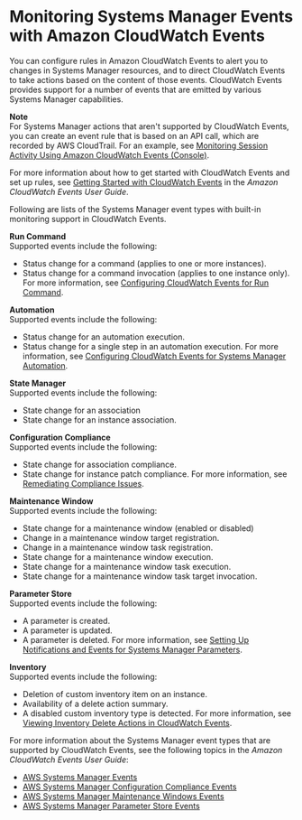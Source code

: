 # Monitoring Systems Manager Events with Amazon CloudWatch Events<a name="monitoring-cloudwatch-events"></a>

You can configure rules in Amazon CloudWatch Events to alert you to changes in Systems Manager resources, and to direct CloudWatch Events to take actions based on the content of those events\. CloudWatch Events provides support for a number of events that are emitted by various Systems Manager capabilities\.

**Note**  
For Systems Manager actions that aren't supported by CloudWatch Events, you can create an event rule that is based on an API call, which are recorded by AWS CloudTrail\. For an example, see [Monitoring Session Activity Using Amazon CloudWatch Events \(Console\)](session-manager-logging-auditing.md#session-manager-logging-auditing-cloudwatch-events)\. 

For more information about how to get started with CloudWatch Events and set up rules, see [Getting Started with CloudWatch Events](https://docs.aws.amazon.com/AmazonCloudWatch/latest/events/CWE_GettingStarted.html) in the *Amazon CloudWatch Events User Guide*\.

Following are lists of the Systems Manager event types with built\-in monitoring support in CloudWatch Events\.

**Run Command**  
Supported events include the following:  
+ Status change for a command \(applies to one or more instances\)\.
+ Status change for a command invocation \(applies to one instance only\)\. 
For more information, see [Configuring CloudWatch Events for Run Command](rc-cwe.md)\.

**Automation**  
Supported events include the following:  
+ Status change for an automation execution\.
+ Status change for a single step in an automation execution\.
For more information, see [Configuring CloudWatch Events for Systems Manager Automation](automation-cwe.md)\.

**State Manager**  
Supported events include the following:  
+ State change for an association
+ State change for an instance association\.

**Configuration Compliance**  
Supported events include the following:  
+ State change for association compliance\.
+ State change for instance patch compliance\.
For more information, see [Remediating Compliance Issues](sysman-compliance-fixing.md)\.

**Maintenance Window**  
Supported events include the following:  
+ State change for a maintenance window \(enabled or disabled\)
+ Change in a maintenance window target registration\.
+ Change in a maintenance window task registration\.
+ State change for a maintenance window execution\.
+ State change for a maintenance window task execution\.
+ State change for a maintenance window task target invocation\.

**Parameter Store**  
Supported events include the following:  
+ A parameter is created\.
+ A parameter is updated\.
+ A parameter is deleted\.
For more information, see [Setting Up Notifications and Events for Systems Manager Parameters](sysman-paramstore-cwe.md)\.

**Inventory**  
Supported events include the following:  
+ Deletion of custom inventory item on an instance\. 
+ Availability of a delete action summary\.
+ A disabled custom inventory type is detected\.
For more information, see [Viewing Inventory Delete Actions in CloudWatch Events](sysman-inventory-custom.md#sysman-inventory-delete-cwe)\.

For more information about the Systems Manager event types that are supported by CloudWatch Events, see the following topics in the *Amazon CloudWatch Events User Guide*:
+ [AWS Systems Manager Events](https://docs.aws.amazon.com/AmazonCloudWatch/latest/events/EventTypes.html#ssm_event_types)
+ [AWS Systems Manager Configuration Compliance Events](https://docs.aws.amazon.com/AmazonCloudWatch/latest/events/EventTypes.html#SSM-Configuration-Compliance-event-types)
+ [AWS Systems Manager Maintenance Windows Events](https://docs.aws.amazon.com/AmazonCloudWatch/latest/events/EventTypes.html#EC2_maintenance_windows_event_types)
+ [AWS Systems Manager Parameter Store Events](https://docs.aws.amazon.com/AmazonCloudWatch/latest/events/EventTypes.html#SSM-Parameter-Store-event-types)
